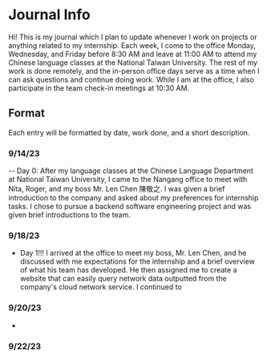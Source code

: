 # Journal Info
Hi! This is my journal which I plan to update whenever I work on projects or anything related to my internship. Each week, I come to the office Monday, Wednesday, and Friday before 8:30 AM and leave at 11:00 AM to attend my Chinese language classes at the National Taiwan University. The rest of my work is done remotely, and the in-person office days serve as a time when I can ask questions and continue doing work. While I am at the office, I also participate in the team check-in meetings at 10:30 AM. 

## Format
Each entry will be formatted by date, work done, and a short description.

### 9/14/23
-- Day 0: After my language classes at the Chinese Language Department at National Taiwan University, I came to the Nangang office to meet with Nita, Roger, and my boss Mr. Len Chen 陳敬之. I was given a brief introduction to the company and asked about my preferences for internship tasks. I chose to pursue a backend software engineering project and was given brief introductions to the team.

### 9/18/23
- Day 1!!! I arrived at the office to meet my boss, Mr. Len Chen, and he discussed with me expectations for the internship and a brief overview of what his team has developed. He then assigned me to create a website that can easily query network data outputted from the company's cloud network service. I continued to 

### 9/20/23
- 

### 9/22/23
